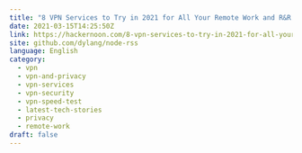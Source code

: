 ```yaml
---
title: "8 VPN Services to Try in 2021 for All Your Remote Work and R&R Needs"
date: 2021-03-15T14:25:50Z
link: https://hackernoon.com/8-vpn-services-to-try-in-2021-for-all-your-remote-work-and-randr-needs-7q1n33yz?source=rss&utm_medium=RSS&utm_source=news.12bit.vn
site: github.com/dylang/node-rss
language: English
category:
  - vpn
  - vpn-and-privacy
  - vpn-services
  - vpn-security
  - vpn-speed-test
  - latest-tech-stories
  - privacy
  - remote-work
draft: false
---
```

